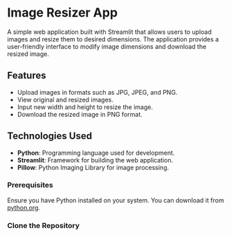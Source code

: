 # Image Resizer App

A simple web application built with Streamlit that allows users to upload images and resize them to desired dimensions. The application provides a user-friendly interface to modify image dimensions and download the resized image.

## Features

- Upload images in formats such as JPG, JPEG, and PNG.
- View original and resized images.
- Input new width and height to resize the image.
- Download the resized image in PNG format.

## Technologies Used

- **Python**: Programming language used for development.
- **Streamlit**: Framework for building the web application.
- **Pillow**: Python Imaging Library for image processing.

### Prerequisites

Ensure you have Python installed on your system. You can download it from [python.org](https://www.python.org/downloads/).

### Clone the Repository

